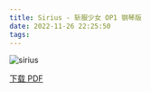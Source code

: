 ```yaml
---
title: Sirius - 斩服少女 OP1 钢琴版
date: 2022-11-26 22:25:50
tags:
---
```


![sirius](https://cdn.jsdelivr.net/gh/AnotiaWang/animenz@source/img/sirius.png)

[下载 PDF](https://cdn.jsdelivr.net/gh/AnotiaWang/animenz@source/sheets/sirius.pdf)
